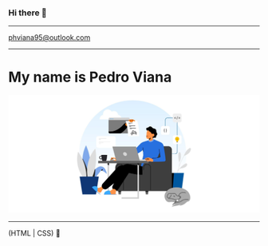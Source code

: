 ### Hi there 👋
<hr>

phviana95@outlook.com
<hr>

<h1>My name is Pedro Viana</h1>
<img src="https://github.com/pedroviana04/pedroviana04/blob/main/codeimg.jpg" alt="codeguy">
<hr>

 (HTML | CSS) 🚀

<!--
**pedroviana04/pedroviana04** is a ✨ _special_ ✨ repository because its `README.md` (this file) appears on your GitHub profile.

Here are some ideas to get you started:

- 🔭 I’m currently working on ...
- 🌱 I’m currently learning ...
- 👯 I’m looking to collaborate on ...
- 🤔 I’m looking for help with ...
- 💬 Ask me about ...
- 📫 How to reach me: ...
- 😄 Pronouns: ...
- ⚡ Fun fact: ...
-->

